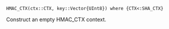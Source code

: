 ```
HMAC_CTX(ctx::CTX, key::Vector{UInt8}) where {CTX<:SHA_CTX}
```

Construct an empty HMAC_CTX context.
